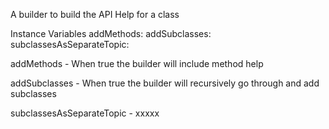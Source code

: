 A builder to build the API Help for a class

Instance Variables
	addMethods:		<Boolean>
	addSubclasses:		<Boolean>
	subclassesAsSeparateTopic:		<Boolean>

addMethods
	- When true the builder will include method help

addSubclasses
	- When true the builder will recursively go through and add subclasses

subclassesAsSeparateTopic
	- xxxxx
